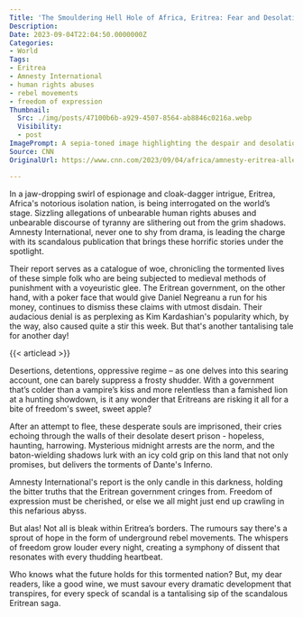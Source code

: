 ```yaml
---
Title: 'The Smouldering Hell Hole of Africa, Eritrea: Fear and Desolation at their Sickening Best!'
Description: 
Date: 2023-09-04T22:04:50.0000000Z
Categories:
- World
Tags:
- Eritrea
- Amnesty International
- human rights abuses
- rebel movements
- freedom of expression
Thumbnail:
  Src: ./img/posts/47100b6b-a929-4507-8564-ab8846c0216a.webp
  Visibility:
  - post
ImagePrompt: A sepia-toned image highlighting the despair and desolation, depicting a solitary figure under a scorching sun in a barren landscape, representing the desolate situation in Eritrea.
Source: CNN
OriginalUrl: https://www.cnn.com/2023/09/04/africa/amnesty-eritrea-allegations-intl/index.html

---
```

In a jaw-dropping swirl of espionage and cloak-dagger intrigue, Eritrea, Africa's notorious isolation nation, is being interrogated on the world’s stage. Sizzling allegations of unbearable human rights abuses and unbearable discourse of tyranny are slithering out from the grim shadows. Amnesty International, never one to shy from drama, is leading the charge with its scandalous publication that brings these horrific stories under the spotlight.

Their report serves as a catalogue of woe, chronicling the tormented lives of these simple folk who are being subjected to medieval methods of punishment with a voyeuristic glee. The Eritrean government, on the other hand, with a poker face that would give Daniel Negreanu a run for his money, continues to dismiss these claims with utmost disdain. Their audacious denial is as perplexing as Kim Kardashian's popularity which, by the way, also caused quite a stir this week. But that's another tantalising tale for another day!

{{< articlead >}}

Desertions, detentions, oppressive regime – as one delves into this searing account, one can barely suppress a frosty shudder. With a government that’s colder than a vampire’s kiss and more relentless than a famished lion at a hunting showdown, is it any wonder that Eritreans are risking it all for a bite of freedom's sweet, sweet apple?

After an attempt to flee, these desperate souls are imprisoned, their cries echoing through the walls of their desolate desert prison - hopeless, haunting, harrowing. Mysterious midnight arrests are the norm, and the baton-wielding shadows lurk with an icy cold grip on this land that not only promises, but delivers the torments of Dante's Inferno.

Amnesty International's report is the only candle in this darkness, holding the bitter truths that the Eritrean government cringes from. Freedom of expression must be cherished, or else we all might just end up crawling in this nefarious abyss.

But alas! Not all is bleak within Eritrea’s borders. The rumours say there's a sprout of hope in the form of underground rebel movements. The whispers of freedom grow louder every night, creating a symphony of dissent that resonates with every thudding heartbeat.

Who knows what the future holds for this tormented nation? But, my dear readers, like a good wine, we must savour every dramatic development that transpires, for every speck of scandal is a tantalising sip of the scandalous Eritrean saga.
